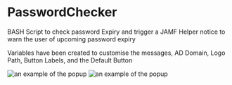# PasswordChecker
BASH Script to check password Expiry and trigger a JAMF Helper notice to warn the user of upcoming password expiry

Variables have been created to customise the messages, AD Domain, Logo Path, Button Labels, and the Default Button

![an example of the popup](https://github.com/DJStuey/PasswordChecker/raw/master/src/common/images/Sample1.png "Sample Window")
![an example of the popup](https://github.com/DJStuey/PasswordChecker/raw/master/src/common/images/Sample2.png "Confirm Ignore Window")

